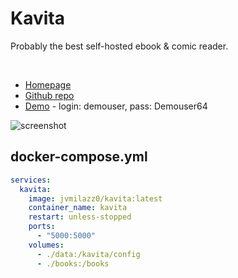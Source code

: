 # Kavita

Probably the best self-hosted ebook & comic reader.

<br>

- [Homepage](http://www.kavitareader.com)
- [Github repo](https://github.com/Kareadita/Kavita)
- [Demo](https://demo.kavitareader.com) - login: demouser, pass: Demouser64

![screenshot](kavita.png)


## docker-compose.yml
```yml
services:
  kavita:
    image: jvmilazz0/kavita:latest
    container_name: kavita
    restart: unless-stopped
    ports:
      - "5000:5000"
    volumes:
      - ./data:/kavita/config
      - ./books:/books
```
